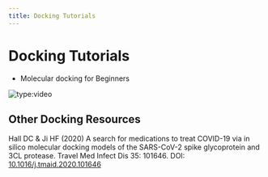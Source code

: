 ```yaml
---
title: Docking Tutorials
---
```


# Docking Tutorials

- Molecular docking for Beginners

![type:video](https://www.youtube.com/embed/k6tqCeDIwEk)

## Other Docking Resources

Hall DC & Ji HF (2020) A search for medications to treat COVID-19 via in silico molecular docking models of the SARS-CoV-2 spike glycoprotein and 3CL protease. Travel Med Infect Dis 35: 101646. DOI: [10.1016/j.tmaid.2020.101646](https://doi.org/10.1016/j.tmaid.2020.101646)
